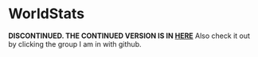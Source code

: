 # WorldStats
<b>DISCONTINUED. THE CONTINUED VERSION IS IN <a href="https://github.com/PMPlugin/WorldStats">HERE</a></b>
Also check it out by clicking the group I am in with github.
